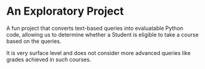 # An Exploratory Project
A fun project that converts text-based queries into evaluatable Python code, allowing us to determine whether a Student is eligible to take a course based on the queries.

It is very surface level and does not consider more advanced queries like grades achieved in such courses.